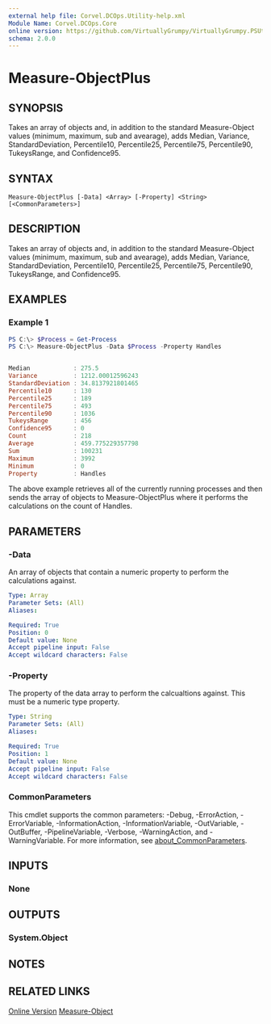```yaml
---
external help file: Corvel.DCOps.Utility-help.xml
Module Name: Corvel.DCOps.Core
online version: https://github.com/VirtuallyGrumpy/VirtuallyGrumpy.PSUtility/blob/main/Source/docs/Measure-ObjectPlus.md
schema: 2.0.0
---
```


# Measure-ObjectPlus

## SYNOPSIS
Takes an array of objects and, in addition to the standard Measure-Object values (minimum,
maximum, sub and avearage), adds Median, Variance, StandardDeviation, Percentile10,
Percentile25, Percentile75, Percentile90, TukeysRange, and Confidence95.

## SYNTAX

```
Measure-ObjectPlus [-Data] <Array> [-Property] <String> [<CommonParameters>]
```

## DESCRIPTION
Takes an array of objects and, in addition to the standard Measure-Object values (minimum,
maximum, sub and avearage), adds Median, Variance, StandardDeviation, Percentile10,
Percentile25, Percentile75, Percentile90, TukeysRange, and Confidence95.

## EXAMPLES

### Example 1
```powershell
PS C:\> $Process = Get-Process
PS C:\> Measure-ObjectPlus -Data $Process -Property Handles


Median            : 275.5
Variance          : 1212.00012596243
StandardDeviation : 34.8137921801465
Percentile10      : 130
Percentile25      : 189
Percentile75      : 493
Percentile90      : 1036
TukeysRange       : 456
Confidence95      : 0
Count             : 218
Average           : 459.775229357798
Sum               : 100231
Maximum           : 3992
Minimum           : 0
Property          : Handles
```

The above example retrieves all of the currently running processes and then sends the array of objects to Measure-ObjectPlus
where it performs the calculations on the count of Handles.

## PARAMETERS

### -Data
An array of objects that contain a numeric property to perform the calculations against.

```yaml
Type: Array
Parameter Sets: (All)
Aliases:

Required: True
Position: 0
Default value: None
Accept pipeline input: False
Accept wildcard characters: False
```

### -Property
The property of the data array to perform the calcualtions against. This must be a numeric type property.

```yaml
Type: String
Parameter Sets: (All)
Aliases:

Required: True
Position: 1
Default value: None
Accept pipeline input: False
Accept wildcard characters: False
```

### CommonParameters
This cmdlet supports the common parameters: -Debug, -ErrorAction, -ErrorVariable, -InformationAction, -InformationVariable, -OutVariable, -OutBuffer, -PipelineVariable, -Verbose, -WarningAction, and -WarningVariable. For more information, see [about_CommonParameters](http://go.microsoft.com/fwlink/?LinkID=113216).

## INPUTS

### None

## OUTPUTS

### System.Object
## NOTES

## RELATED LINKS

[Online Version](https://github.com/VirtuallyGrumpy/VirtuallyGrumpy.PSUtility/blob/main/Source/docs/Measure-ObjectPlus.md)
[Measure-Object]()